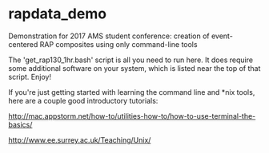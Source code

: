 # rapdata_demo
Demonstration for 2017 AMS student conference: creation of event-centered RAP composites using only command-line tools

The 'get_rap130_1hr.bash' script is all you need to run here.  It does require some additional software on your system, which is listed near the top of that script.  Enjoy!

If you're just getting started with learning the command line and *nix tools, here are a couple good introductory tutorials: 

http://mac.appstorm.net/how-to/utilities-how-to/how-to-use-terminal-the-basics/

http://www.ee.surrey.ac.uk/Teaching/Unix/

